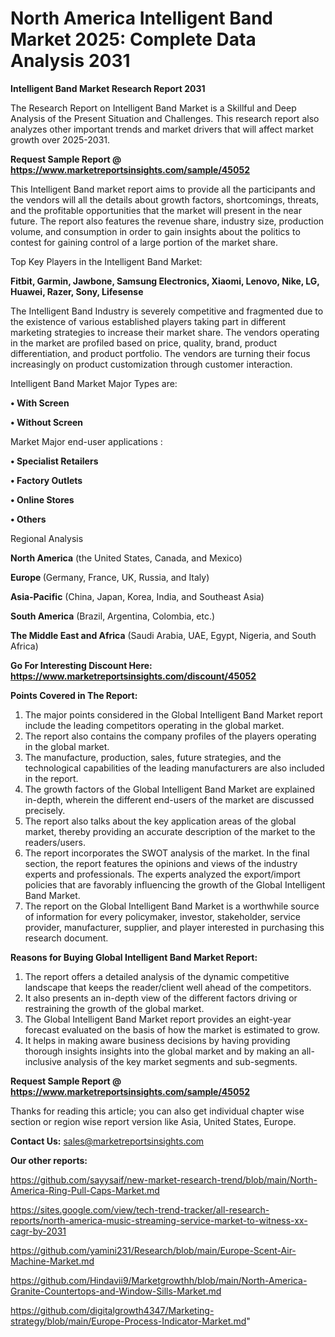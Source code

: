 # North America Intelligent Band Market 2025: Complete Data Analysis 2031

<strong>Intelligent Band Market Research Report 2031</strong>

The Research Report on Intelligent Band Market is a Skillful and Deep Analysis of the Present Situation and Challenges. This research report also analyzes other important trends and market drivers that will affect market growth over 2025-2031.

<strong>Request Sample Report @ <a href=https://www.marketreportsinsights.com/sample/45052>https://www.marketreportsinsights.com/sample/45052</a></strong>

This Intelligent Band market report aims to provide all the participants and the vendors will all the details about growth factors, shortcomings, threats, and the profitable opportunities that the market will present in the near future. The report also features the revenue share, industry size, production volume, and consumption in order to gain insights about the politics to contest for gaining control of a large portion of the market share.

Top Key Players in the Intelligent Band Market:

<strong>Fitbit, Garmin, Jawbone, Samsung Electronics, Xiaomi, Lenovo, Nike, LG, Huawei, Razer, Sony, Lifesense</strong>

The Intelligent Band Industry is severely competitive and fragmented due to the existence of various established players taking part in different marketing strategies to increase their market share. The vendors operating in the market are profiled based on price, quality, brand, product differentiation, and product portfolio. The vendors are turning their focus increasingly on product customization through customer interaction.

Intelligent Band Market Major Types are:

<strong>•  With Screen

•  Without Screen</strong>

Market Major end-user applications :

<strong>•  Specialist Retailers

•  Factory Outlets

•  Online Stores

•  Others</strong>

Regional Analysis

</u><strong><b>North America</b></strong> (the United States, Canada, and Mexico)

<strong><b>Europe </b></strong>(Germany, France, UK, Russia, and Italy)

<strong><b>Asia-Pacific</b></strong> (China, Japan, Korea, India, and Southeast Asia)

<strong><b>South America</b></strong> (Brazil, Argentina, Colombia, etc.)

<strong><b>The Middle East and Africa</b></strong> (Saudi Arabia, UAE, Egypt, Nigeria, and South Africa)

<strong>Go For Interesting Discount Here: <a href=https://www.marketreportsinsights.com/discount/45052>https://www.marketreportsinsights.com/discount/45052</a></strong>

<strong>Points Covered in The Report:</strong>
<ol>
  <li>The major points considered in the Global Intelligent Band Market report include the leading competitors operating in the global market.</li>
  <li>The report also contains the company profiles of the players operating in the global market.</li>
  <li>The manufacture, production, sales, future strategies, and the technological capabilities of the leading manufacturers are also included in the report.</li>
  <li>The growth factors of the Global Intelligent Band Market are explained in-depth, wherein the different end-users of the market are discussed precisely.</li>
  <li>The report also talks about the key application areas of the global market, thereby providing an accurate description of the market to the readers/users.</li>
  <li>The report incorporates the SWOT analysis of the market. In the final section, the report features the opinions and views of the industry experts and professionals. The experts analyzed the export/import policies that are favorably influencing the growth of the Global Intelligent Band Market.</li>
  <li>The report on the Global Intelligent Band Market is a worthwhile source of information for every policymaker, investor, stakeholder, service provider, manufacturer, supplier, and player interested in purchasing this research document.</li>
</ol>
<strong>Reasons for Buying Global Intelligent Band Market Report:</strong>

<ol>
  <li>The report offers a detailed analysis of the dynamic competitive landscape that keeps the reader/client well ahead of the competitors.</li>
  <li>It also presents an in-depth view of the different factors driving or restraining the growth of the global market.</li>
  <li>The Global Intelligent Band Market report provides an eight-year forecast evaluated on the basis of how the market is estimated to grow.</li>
  <li>It helps in making aware business decisions by having providing thorough insights insights into the global market and by making an all-inclusive analysis of the key market segments and sub-segments.</li>
</ol>
<strong>Request Sample Report @ <a href=https://www.marketreportsinsights.com/sample/45052>https://www.marketreportsinsights.com/sample/45052</a></strong>


Thanks for reading this article; you can also get individual chapter wise section or region wise report version like Asia, United States, Europe.

<strong>Contact Us:</strong>
sales@marketreportsinsights.com

<strong>Our other reports:</strong>

<a href=https://github.com/sayysaif/new-market-research-trend/blob/main/North-America-Ring-Pull-Caps-Market.md>https://github.com/sayysaif/new-market-research-trend/blob/main/North-America-Ring-Pull-Caps-Market.md</a>

<a href=https://sites.google.com/view/tech-trend-tracker/all-research-reports/north-america-music-streaming-service-market-to-witness-xx-cagr-by-2031>https://sites.google.com/view/tech-trend-tracker/all-research-reports/north-america-music-streaming-service-market-to-witness-xx-cagr-by-2031</a>

<a href=https://github.com/yamini231/Research/blob/main/Europe-Scent-Air-Machine-Market.md>https://github.com/yamini231/Research/blob/main/Europe-Scent-Air-Machine-Market.md</a>

<a href=https://github.com/Hindavii9/Marketgrowthh/blob/main/North-America-Granite-Countertops-and-Window-Sills-Market.md>https://github.com/Hindavii9/Marketgrowthh/blob/main/North-America-Granite-Countertops-and-Window-Sills-Market.md</a>

<a href=https://github.com/digitalgrowth4347/Marketing-strategy/blob/main/Europe-Process-Indicator-Market.md>https://github.com/digitalgrowth4347/Marketing-strategy/blob/main/Europe-Process-Indicator-Market.md</a>"
